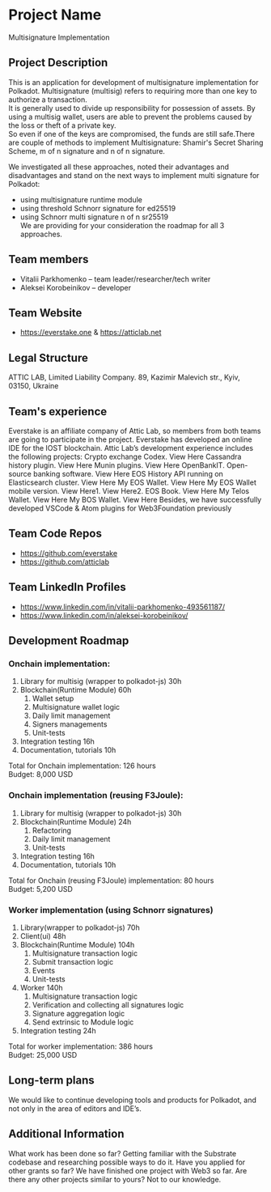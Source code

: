 # Project Name  

Multisignature Implementation  

## Project Description  

This is an application for development of multisignature implementation for Polkadot. Multisignature (multisig) refers to requiring more than one key to authorize a transaction.  
It is generally used to divide up responsibility for possession of assets. By using a multisig wallet, users are able to prevent the problems caused by the loss or theft of a private key.  
So even if one of the keys are compromised, the funds are still safe.There are couple of methods to implement Multisignature: Shamir's Secret Sharing Scheme, m of n signature and n of n signature.  

We investigated all these approaches, noted their advantages and disadvantages and stand on the next ways to implement multi signature for Polkadot:  
- using multisignature runtime module  
- using threshold Schnorr signature for ed25519
- using Schnorr multi signature n of n sr25519  
We are providing for your consideration the roadmap for all 3 approaches.
## Team members  
- Vitalii Parkhomenko – team leader/researcher/tech writer  
- Aleksei Korobeinikov – developer  
## Team Website  
- https://everstake.one & https://atticlab.net  
## Legal Structure  
ATTIC LAB, Limited Liability Company. 89, Kazimir Malevich str., Kyiv, 03150, Ukraine  
## Team's experience  
Everstake is an affiliate company of Attic Lab, so members from both teams are going to participate in the project. Everstake has developed an online IDE for the IOST blockchain. Attic Lab’s development experience includes the following projects: Crypto exchange Codex. View Here Cassandra history plugin. View Here Munin plugins. View Here OpenBankIT. Open-source banking software. View Here EOS History API running on Elasticsearch cluster. View Here My EOS Wallet. View Here My EOS Wallet mobile version. View Here1. View Here2. EOS Book. View Here My Telos Wallet. View Here My BOS Wallet. View Here
Besides, we have successfully developed VSCode & Atom plugins for Web3Foundation previously  
## Team Code Repos  
- https://github.com/everstake  
- https://github.com/atticlab  
## Team LinkedIn Profiles  
- https://www.linkedin.com/in/vitalii-parkhomenko-493561187/  
- https://www.linkedin.com/in/aleksei-korobeinikov/  
## Development Roadmap  
### Onchain implementation:  
1. Library for multisig (wrapper to polkadot-js) 30h  
1. Blockchain(Runtime Module) 60h  
   1. Wallet setup  
   1. Multisignature wallet logic  
   1. Daily limit management  
   1. Signers managements  
   1. Unit-tests  
1. Integration testing 16h  
1. Documentation, tutorials 10h  
  
Total for Onchain implementation: 126 hours  
Budget: 8,000 USD  
  
### Onchain implementation (reusing F3Joule):  
1. Library for multisig (wrapper to polkadot-js) 30h  
1. Blockchain(Runtime Module) 24h  
   1. Refactoring  
   1. Daily limit management  
   1. Unit-tests  
1. Integration testing 16h  
1. Documentation, tutorials 10h  
  
Total for Onchain (reusing F3Joule) implementation: 80 hours  
Budget: 5,200 USD  
  
### Worker implementation (using Schnorr signatures)  
1. Library(wrapper to polkadot-js) 70h  
1. Client(ui) 48h  
1. Blockchain(Runtime Module) 104h  
   1. Multisignature transaction logic  
   1. Submit transaction logic  
   1. Events  
   1. Unit-tests  
1. Worker 140h  
   1. Multisignature transaction logic  
   1. Verification and collecting all signatures logic  
   1. Signature aggregation logic  
   1. Send extrinsic to Module logic  
1. Integration testing 24h  
  
Total for worker implementation: 386 hours  
Budget: 25,000 USD  
## Long-term plans  
We would like to continue developing tools and products for Polkadot, and not only in the area of editors and IDE’s.  
## Additional Information  
What work has been done so far? Getting familiar with the Substrate codebase and researching possible ways to do it.
Have you applied for other grants so far? We have finished one project with Web3 so far.
Are there any other projects similar to yours? Not to our knowledge.  

